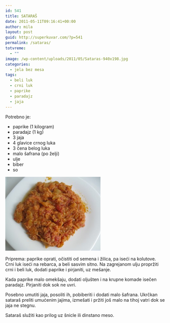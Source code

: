 ```yaml
---
id: 541
title: SATARAŠ
date: 2011-05-11T09:16:41+00:00
author: mila
layout: post
guid: http://superkuvar.com/?p=541
permalink: /sataras/
totvreme:
  - ""
image: /wp-content/uploads/2011/05/Sataras-940x198.jpg
categories:
  - jela bez mesa
tags:
  - beli luk
  - crni luk
  - paprike
  - paradajz
  - jaja
---
```

Potrebno je:

  * paprike (1 kilogram)
  * paradajz (1 kg)
  * 3 jaja
  * 4 glavice crnog luka
  * 3 čena belog luka
  * malo šafrana (po želji)
  * ulje
  * biber
  * so

<img class="alignnone size-medium wp-image-3783" title="Sataras" src="/wp-content/uploads/2011/05/Sataras-e1342866566498-300x233.jpg" alt="" width="300" height="233" /> 

Priprema: paprike oprati, očistiti od semena i žilica, pa iseći na kolutove. Crni luk iseći na rebarca, a beli sasvim sitno. Na zagrejanom ulju propržiti crni i beli luk, dodati paprike i pirjaniti, uz mešanje.

Kada paprike malo omekšaju, dodati oljušten i na krupne komade isečen paradajz. Pirjaniti dok sok ne uvri.

Posebno umutiti jaja, posoliti ih, pobiberiti i dodati malo šafrana. Ukrčkan sataraš preliti umućenim jajima, izmešati i pržiti još malo na tihoj vatri dok se jaja ne stegnu.

Sataraš služiti kao prilog uz šnicle ili dinstano meso.